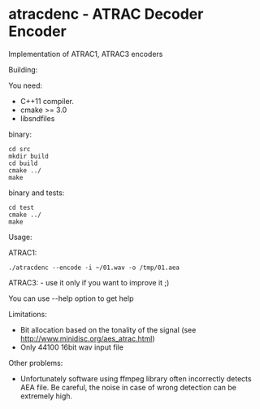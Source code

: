 # atracdenc - ATRAC Decoder Encoder
Implementation of ATRAC1, ATRAC3 encoders

Building:

You need:
* C++11 compiler.
* cmake >= 3.0
* libsndfiles 

binary:

```
cd src
mkdir build
cd build
cmake ../
make
```


binary and tests:

```
cd test
cmake ../
make
```

Usage:

ATRAC1:
```
./atracdenc --encode -i ~/01.wav -o /tmp/01.aea
```

ATRAC3: - use it only if you want to improve it ;)

You can use --help option to get help

Limitations:
 - Bit allocation based on the tonality of the signal (see http://www.minidisc.org/aes_atrac.html)
 - Only 44100 16bit wav input file
 
Other problems:
 - Unfortunately software using ffmpeg library often incorrectly detects AEA file.
 Be careful, the noise in case of wrong detection can be extremely high.
